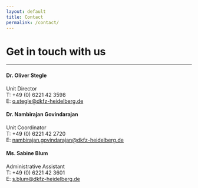 ```yaml
---
layout: default
title: Contact
permalink: /contact/
---
```


**Get in touch with us**
========================

<hr>

<div class="row">
    <div class="col-md-4">
        <p><h4>Dr. Oliver Stegle</h4>Unit Director</b><br><span class="small-contact">T: +49 (0) 6221 42 3598<br>E: <a href="mailto:o.stegle@dkfz-heidelberg.de">o.stegle@dkfz-heidelberg.de</a></span></p>
    </div>
    <div class="col-md-4">
        <p><h4>Dr. Nambirajan Govindarajan</h4>Unit Coordinator</b><br><span class="small-contact">T: +49 (0) 6221 42 2720<br>E: <a href="mailto:nambirajan.govindarajan@dkfz-heidelberg.de">nambirajan.govindarajan@dkfz-heidelberg.de</a></span></p>
    </div>
    <div class="col-md-4">
        <p><h4>Ms. Sabine Blum</h4>Administrative Assistant</b><br><span class="small-contact">T: +49 (0) 6221 42 3601<br>E: <a href="mailto:s.blum@dkfz-heidelberg.de">s.blum@dkfz-heidelberg.de</a></span></p>
    </div>
</div>
